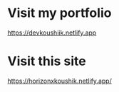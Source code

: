 # Visit my portfolio
https://devkoushiik.netlify.app
# Visit this site
https://horizonxkoushik.netlify.app/
